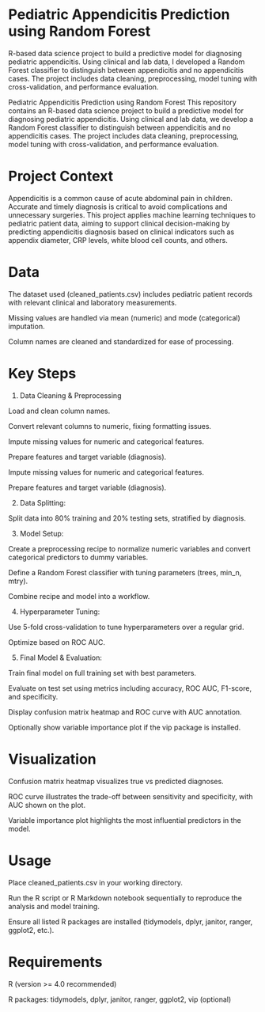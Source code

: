 # Pediatric Appendicitis Prediction using Random Forest
R-based data science project to build a predictive model for diagnosing pediatric appendicitis. Using clinical and lab data, I developed a Random Forest classifier to distinguish between appendicitis and no appendicitis cases. The project includes data cleaning, preprocessing, model tuning with cross-validation, and performance evaluation.

Pediatric Appendicitis Prediction using Random Forest
This repository contains an R-based data science project to build a predictive model for diagnosing pediatric appendicitis. Using clinical and lab data, we develop a Random Forest classifier to distinguish between appendicitis and no appendicitis cases. The project includes data cleaning, preprocessing, model tuning with cross-validation, and performance evaluation.

# Project Context
Appendicitis is a common cause of acute abdominal pain in children. Accurate and timely diagnosis is critical to avoid complications and unnecessary surgeries. This project applies machine learning techniques to pediatric patient data, aiming to support clinical decision-making by predicting appendicitis diagnosis based on clinical indicators such as appendix diameter, CRP levels, white blood cell counts, and others.

# Data
The dataset used (cleaned_patients.csv) includes pediatric patient records with relevant clinical and laboratory measurements.

Missing values are handled via mean (numeric) and mode (categorical) imputation.

Column names are cleaned and standardized for ease of processing.

# Key Steps
1. Data Cleaning & Preprocessing

Load and clean column names.

Convert relevant columns to numeric, fixing formatting issues.

Impute missing values for numeric and categorical features.

Prepare features and target variable (diagnosis).

Impute missing values for numeric and categorical features.

Prepare features and target variable (diagnosis).

2. Data Splitting:

Split data into 80% training and 20% testing sets, stratified by diagnosis.

3. Model Setup:

Create a preprocessing recipe to normalize numeric variables and convert categorical predictors to dummy variables.

Define a Random Forest classifier with tuning parameters (trees, min_n, mtry).

Combine recipe and model into a workflow.

4. Hyperparameter Tuning:

Use 5-fold cross-validation to tune hyperparameters over a regular grid.

Optimize based on ROC AUC.

5. Final Model & Evaluation:

Train final model on full training set with best parameters.

Evaluate on test set using metrics including accuracy, ROC AUC, F1-score, and specificity.

Display confusion matrix heatmap and ROC curve with AUC annotation.

Optionally show variable importance plot if the vip package is installed.

# Visualization
Confusion matrix heatmap visualizes true vs predicted diagnoses.

ROC curve illustrates the trade-off between sensitivity and specificity, with AUC shown on the plot.

Variable importance plot highlights the most influential predictors in the model.

# Usage
Place cleaned_patients.csv in your working directory.

Run the R script or R Markdown notebook sequentially to reproduce the analysis and model training.

Ensure all listed R packages are installed (tidymodels, dplyr, janitor, ranger, ggplot2, etc.).

# Requirements
R (version >= 4.0 recommended)

R packages: tidymodels, dplyr, janitor, ranger, ggplot2, vip (optional)
